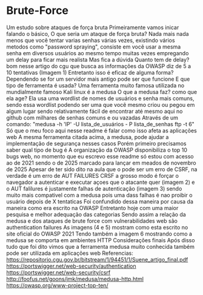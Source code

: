 # Brute-Force
Um estudo sobre ataques de força bruta
Primeiramente vamos inicar falando o básico,
O que seria um ataque de força bruta?
Nada mais nada menos que vocẽ tentar varias senhas várias vezes, existindo vários metodos como "password spraying",
consiste em vocẽ usar a mesma senha em diversos usuários ao mesmo tempo muitas vezes empregando um delay para ficar mais realista
Mas fica a dúvida Quanto tem de delay? bom nesse artigo do cgu que busca as informações da OWASP diz de 5 a 10 tentativas (Imagem 1)
Entretanto isso é eficaz de alguma forma?
Dependendo se for um servidor mais antigo pode ser que funcione
E que tipo de ferramenta é usada?
Uma ferramenta muito famosa utilizada no mundialmente famoso Kali linux é a medusa
O que a medusa faz? como que ela age?
Ela usa uma wordlist de nomes de usuários e senha mais comuns, sendo essa wordlist podendo ser uma que vocẽ mesmo criou ou pegou em algum lugar
sendo relativamente fácil de encontrar até mesmo aqui no github com milhares de senhas comuns e ou vazadas
Através de um comando: "medusa -h 'IP' -U lista_de_usuários - P lista_de_senhas ftp -t 6"
Só que o meu foco aqui nesse readme é falar como isso afeta as aplicações web
A mesma ferramenta citada acima, a medusa, pode ajudar a implementação de segurança nesses casos 
Porém primeiro precisamos saber qual tipo de bug é
A organização da OWASP disponibiliza o top 10 bugs web, no momento que eu escrevo esse readme só estou com acesso ao de 2021 sendo o de 2025 marcado para lançar em meados de novembro de 2025
Apesar de ter sido dito na aula que o pode ser um erro de CSRF, na verdade é um erro de AUT FAILURES
CRSF a grosso modo é forçar o navegador a autenticar e executar açoes que o atacante quer (imagem 2)
e o AUT falilures é justamente falhas de autenticação (imagem 3)
sendo muito mais compativel com a medusa pois uma dass falhas é nao proibir o usuário depois de X tentaticas
Foi confundido dessa maneira por causa  da maneira como era escrito na OWASP
Entretanto hoje com uma maior pesquisa e melhor adequação das categorias 
Sendo assim a relação da medusa e dos ataques de brute force com vulnerabilidades web são authentication failures
As imagens (4 e 5) mostram como esta escrito no site oficial do OWASP 2021
Tendo também a imagem 6 mostrando como a medusa se comporta em ambientes HTTP
Considerações finais 
Após disso tudo que foi dito vimos que a ferramenta medusa muito conhecida também pode ser utilizada em aplicações web
Referencias: https://repositorio.cgu.gov.br/bitstream/1/94451/1/Suene_artigo_final.pdf https://portswigger.net/web-security/authentication https://portswigger.net/web-security/csrf
http://foofus.net/goons/jmk/medusa/medusa-http.html https://owasp.org/www-project-top-ten/
